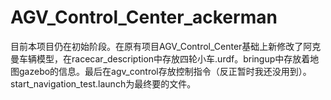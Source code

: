 # AGV_Control_Center_ackerman
目前本项目仍在初始阶段。在原有项目AGV_Control_Center基础上新修改了阿克曼车辆模型，在racecar_description中存放四轮小车.urdf。bringup中存放着地图gazebo的信息。最后在agv_control存放控制指令（反正暂时我还没用到）。start_navigation_test.launch为最终要的文件。
